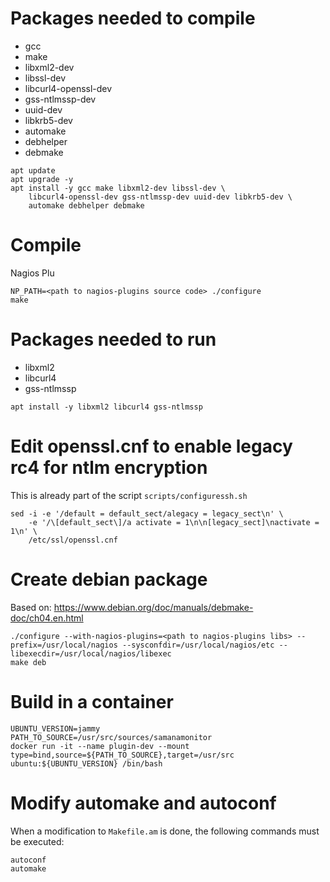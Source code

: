 # Packages needed to compile
* gcc
* make
* libxml2-dev
* libssl-dev
* libcurl4-openssl-dev
* gss-ntlmssp-dev
* uuid-dev
* libkrb5-dev
* automake
* debhelper
* debmake
```
apt update
apt upgrade -y
apt install -y gcc make libxml2-dev libssl-dev \
    libcurl4-openssl-dev gss-ntlmssp-dev uuid-dev libkrb5-dev \
    automake debhelper debmake
```

# Compile
Nagios Plu
```
NP_PATH=<path to nagios-plugins source code> ./configure
make
```

# Packages needed to run
* libxml2
* libcurl4
* gss-ntlmssp
```
apt install -y libxml2 libcurl4 gss-ntlmssp
```

# Edit openssl.cnf to enable legacy rc4 for ntlm encryption
This is already part of the script ```scripts/configuressh.sh```
```
sed -i -e '/default = default_sect/alegacy = legacy_sect\n' \
    -e '/\[default_sect\]/a activate = 1\n\n[legacy_sect]\nactivate = 1\n' \
    /etc/ssl/openssl.cnf
```

# Create debian package
Based on:
https://www.debian.org/doc/manuals/debmake-doc/ch04.en.html
```
./configure --with-nagios-plugins=<path to nagios-plugins libs> --prefix=/usr/local/nagios --sysconfdir=/usr/local/nagios/etc --libexecdir=/usr/local/nagios/libexec
make deb
```

# Build in a container
```
UBUNTU_VERSION=jammy
PATH_TO_SOURCE=/usr/src/sources/samanamonitor
docker run -it --name plugin-dev --mount type=bind,source=${PATH_TO_SOURCE},target=/usr/src ubuntu:${UBUNTU_VERSION} /bin/bash
```

# Modify automake and autoconf
When a modification to ```Makefile.am``` is done, the following commands must be executed:
```
autoconf
automake
```